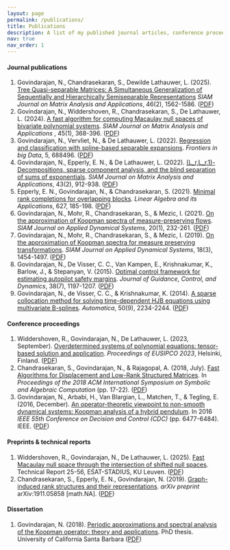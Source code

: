 ```yaml
---
layout: page
permalink: /publications/
title: Publications
description: A list of my published journal articles, conference proceedings, preprints and technical in (reverse) chronological order.
nav: true
nav_order: 1
---
```



#### Journal publications
1. Govindarajan, N.,  Chandrasekaran, S., Dewilde Lathauwer, L. (2025). [Tree Quasi-separable Matrices: A Simultaneous Generalization of Sequentially and Hierarchically Semiseparable Representations](https://epubs.siam.org/doi/abs/10.1137/24M1682348) *SIAM Journal on Matrix Analysis and Applications*, 46(2), 1562-1586. ([PDF](https://arxiv.org/pdf/2402.13381.pdf))
2. Govindarajan, N.,  Widdershoven, R.,  Chandrasekaran, S., De Lathauwer, L. (2024). [A fast algorithm for computing Macaulay null spaces of bivariate polynomial systems](https://epubs.siam.org/doi/10.1137/23M1550414). *SIAM Journal on Matrix Analysis and Applications* , 45(1), 368-396.  ([PDF](https://ftp.esat.kuleuven.be/pub/stadius/ida/reports/23-16.pdf))
3. Govindarajan, N., Vervliet, N., & De Lathauwer, L. (2022). [Regression and classification with spline-based separable expansions](https://www.frontiersin.org/articles/10.3389/fdata.2022.688496/full). *Frontiers in big Data*, 5, 688496. ([PDF](https://www.frontiersin.org/articles/10.3389/fdata.2022.688496/pdf))
4. Govindarajan, N., Epperly, E. N., & De Lathauwer, L. (2022). [(L_r,L_r,1)-Decompositions, sparse component analysis, and the blind separation of sums of exponentials](https://epubs.siam.org/doi/abs/10.1137/21M1426444). *SIAM Journal on Matrix Analysis and Applications*, 43(2), 912-938. ([PDF](https://ftp.esat.kuleuven.be/pub/stadius/ida/reports/21-101.pdf))
5. Epperly, E. N., Govindarajan, N., & Chandrasekaran, S. (2021). [Minimal rank completions for overlapping blocks](https://www.sciencedirect.com/science/article/abs/pii/S0024379521002469). *Linear Algebra and its Applications*, 627, 185-198. ([PDF](https://arxiv.org/pdf/2106.11267.pdf))
6. Govindarajan, N., Mohr, R., Chandrasekaran, S., & Mezic, I. (2021). [On the approximation of Koopman spectra of measure-preserving flows](https://epubs.siam.org/doi/abs/10.1137/19M1282908). *SIAM Journal on Applied Dynamical Systems*, 20(1), 232-261. ([PDF](https://arxiv.org/pdf/1806.10296.pdf))
7. Govindarajan, N., Mohr, R., Chandrasekaran, S., & Mezic, I. (2019). [On the approximation of Koopman spectra for measure preserving transformations](https://epubs.siam.org/doi/abs/10.1137/18M1175094). *SIAM Journal on Applied Dynamical Systems*, 18(3), 1454-1497. ([PDF](https://arxiv.org/pdf/1803.03920.pdf))
8. Govindarajan, N., De Visser, C. C., Van Kampen, E., Krishnakumar, K., Barlow, J., & Stepanyan, V. (2015). [Optimal control framework for estimating autopilot safety margins](https://arc.aiaa.org/doi/abs/10.2514/1.G000271). *Journal of Guidance, Control, and Dynamics*, 38(7), 1197-1207. ([PDF]()) 
9. Govindarajan, N., de Visser, C. C., & Krishnakumar, K. (2014). [A sparse collocation method for solving time-dependent HJB equations using multivariate B-splines](https://www.sciencedirect.com/science/article/abs/pii/S0005109814002878). *Automatica*, 50(9), 2234-2244. ([PDF]())

#### Conference proceedings 
1. Widdershoven, R., Govindarajan, N., De Lathauwer, L. (2023, September). [Overdetermined systems of polynomial equations: tensor-based solution and application](https://ieeexplore.ieee.org/document/10289991). *Proceedings of EUSIPCO 2023*, Helsinki, Finland. ([PDF](https://ftp.esat.kuleuven.be/pub/stadius//rwidders/widdershoven2023overdetermined.pdf))
2. Chandrasekaran, S., Govindarajan, N., & Rajagopal, A. (2018, July). [Fast Algorithms for Displacement and Low-Rank Structured Matrices](https://dl.acm.org/doi/10.1145/3208976.3209025). In *Proceedings of the 2018 ACM International Symposium on Symbolic and Algebraic Computation* (pp. 17-22). ([PDF](https://arxiv.org/pdf/1807.03437.pdf))
3. Govindarajan, N., Arbabi, H., Van Blargian, L., Matchen, T., & Tegling, E. (2016, December). [An operator-theoretic viewpoint to non-smooth dynamical systems: Koopman analysis of a hybrid pendulum](https://ieeexplore.ieee.org/abstract/document/7799266). In 2016 *IEEE 55th Conference on Decision and Control (CDC)* (pp. 6477-6484). IEEE. ([PDF](/assets/pdf/CDCpaperPendulum_final.pdf))

#### Preprints & technical reports
1. Widdershoven, R., Govindarajan, N., De Lathauwer, L. (2025). [Fast Macaulay null space through the intersection of shifted null spaces](). Technical Report 25-56, ESAT-STADIUS, KU Leuven. ([PDF]())
2. Chandrasekaran, S., Epperly, E. N., Govindarajan, N. (2019). [Graph-induced rank structures and their representations](https://arxiv.org/abs/1911.05858). *arXiv preprint* arXiv:1911.05858 [math.NA]. ([PDF](https://arxiv.org/pdf/1911.05858.pdf))

#### Dissertation
1. Govindarajan, N. (2018). [Periodic approximations and spectral analysis of the Koopman operator: theory and applications](https://www.proquest.com/openview/8460f34e200557d7601c851619e1e108/1?pq-origsite=gscholar&cbl=18750&diss=y). PhD thesis. University of California Santa Barbara ([PDF](https://escholarship.org/content/qt7bf6218t/qt7bf6218t.pdf))

